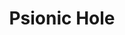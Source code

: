---
title: "Psionic Hole"

feat:
  types: ["General"]
  description: |
    You are anathema to psionic creatures and characters.
  prerequisite: |
    Con 15.
  benefit: |
    When a foe strikes you in melee combat, the foe immediately loses its psionic focus, if any. Also, if you are the target of a power, the manifester of the power must spend an additional number of power points equal to your Wisdom bonus, or the power fails (all the power points spent on the power are still lost). This extra cost does not count toward the maximum power points a manifester can spend on a single power.
  special: |
    You cannot take or use this feat if you have the ability to use powers (if you have a power point reserve or psi-like abilities).
---